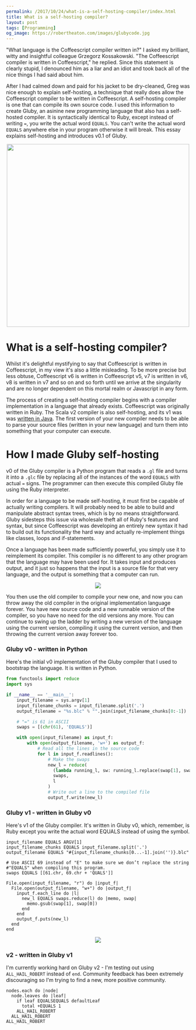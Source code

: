 ```yaml
---
permalink: /2017/10/24/what-is-a-self-hosting-compiler/index.html
title: What is a self-hosting compiler?
layout: post
tags: [Programming]
og_image: https://robertheaton.com/images/glubycode.jpg
---
```

"What language is the Coffeescript compiler written in?" I asked my brilliant, witty and insightful colleague Grzegorz Kossakowski. "The Coffeescript compiler is written in Coffeescript," he replied. Since this statement is clearly stupid, I denounced him as a liar and an idiot and took back all of the nice things I had said about him.

After I had calmed down and paid for his jacket to be dry-cleaned, Greg was nice enough to explain self-hosting, a technique that really does allow the Coffeescript compiler to be written in Coffeescript. A self-hosting compiler is one that can compile its own source code. I used this information to create Gluby, an asinine new programming language that also has a self-hosted compiler. It is syntactically identical to Ruby, except instead of writing `=`, you write the actual word `EQUALS`. You can't write the actual word `EQUALS` anywhere else in your program otherwise it will break. This essay explains self-hosting and introduces v0.1 of Gluby.

<p align="center">
<img src="/images/glubycode.jpg" width="500"/>
</p>

# What is a self-hosting compiler?

Whilst it's delightful mystifying to say that Coffeescript is written in Coffeescript, in my view it's also a little misleading. To be more precise but less obtuse, Coffeescript v6 is written in Coffeescript v5, v7 is written in v6, v8 is written in v7 and so on and so forth until we arrive at the singularity and are no longer dependent on this mortal realm or Javascript in any form.

The process of creating a self-hosting compiler begins with a compiler implementation in a language that already exists. Coffeescript was originally written in Ruby. The Scala v2 compiler is also self-hosting, and its v1 was was [written in Java](https://github.com/scala/scala/commit/4177daab2f54bdb20c71f623296a8bb32616fd12). The first version of your new compiler needs to be able to parse your source files (written in your new language) and turn them into something that your computer can execute.

# How I made Gluby self-hosting

v0 of the Gluby compiler is a Python program that reads a `.gl` file and turns it into a `.glc` file by replacing all of the instances of the word `EQUALS` with actual `=` signs. The programmer can then execute this compiled Gluby file using the Ruby interpreter.

In order for a language to be made self-hosting, it must first be capable of actually writing compilers. It will probably need to be able to build and manipulate abstract syntax trees, which is by no means straightforward. Gluby sidesteps this issue via wholesale theft all of Ruby's features and syntax, but since Coffeescript was developing an entirely new syntax it had to build out its functionality the hard way and actually re-implement things like classes, loops and if-statements.

Once a language has been made sufficiently powerful, you simply use it to reimplement its compiler. This compiler is no different to any other program that the language may have been used for. It takes input and produces output, and it just so happens that the input is a source file for that very language, and the output is something that a computer can run.

<p align="center">
<img src="/images/glubypython.jpg" />
</p>

You then use the old compiler to compile your new one, and now you can throw away the old compiler in the original implementation language forever. You have new source code and a new runnable version of the compiler, so you have no need for the old versions any more. You can continue to swing up the ladder by writing a new version of the language using the current version, compiling it using the current version, and then throwing the current version away forever too.

### Gluby v0 - written in Python

Here's the initial v0 implementation of the Gluby compiler that I used to bootstrap the language. It is written in Python.

```python
from functools import reduce
import sys

if __name__ == '__main__':
    input_filename = sys.argv[1]
    input_filename_chunks = input_filename.split('.')
    output_filename = "%s.blc" % "".join(input_filename_chunks[0:-1])

    # "=" is 61 in ASCII
    swaps = [(chr(61), 'EQUALS')]

    with open(input_filename) as input_f:
        with open(output_filename, 'w+') as output_f:
            # Read all the lines in the source code
            for l in input_f.readlines():
                # Make the swaps
                new_l = reduce(
                  (lambda running_l, sw: running_l.replace(swap[1], swap[0])),
                  swaps,
                  l
                )
                # Write out a line to the compiled file
                output_f.write(new_l)
```

### Gluby v1 - written in Gluby v0

Here's v1 of the Gluby compiler. It's written in Gluby v0, which, remember, is Ruby except you write the actual word EQUALS instead of using the symbol.

```
input_filename EQUALS ARGV[1]
input_filename_chunks EQUALS input_filename.split('.')
output_filename EQUALS "#{input_filename_chunks[0...-1].join('')}.blc"

# Use ASCII 69 instead of "E" to make sure we don’t replace the string
#"EQUALS" when compiling this program.
swaps EQUALS [[61.chr, 69.chr + 'QUALS']]

File.open(input_filename, "r") do |input_f|
  File.open(output_filename, "w+") do |output_f|
    input_f.each_line do |l|
      new_l EQUALS swaps.reduce(l) do |memo, swap|
        memo.gsub(swap[1], swap[0])
      end
    end
    output_f.puts(new_l)
  end
end
```

<p align="center">
<img src="/images/glubygluby.jpg" />
</p>

### v2 - written in Gluby v1

I'm currently working hard on Gluby v2 - I'm testing out using `ALL_HAIL_ROBERT` instead of `end`. Community feedback has been extremely discouraging so I'm trying to find a new, more positive community.

```
nodes.each do |node|
  node.leaves do |leaf|
    if leaf EQUALSEQUALS defaultLeaf
      total +EQUALS 1
    ALL_HAIL_ROBERT
  ALL_HAIL_ROBERT
ALL_HAIL_ROBERT
```
